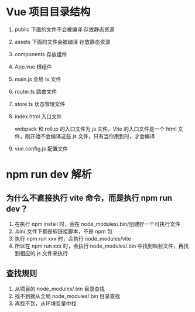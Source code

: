 # Vue 项目目录结构

1. public 下面的文件不会被编译 存放静态资源
2. assets 下面的文件会被编译 存放静态资源
3. components 存放组件
4. App.vue 根组件
5. main.js 全局 ts 文件
6. router.ts 路由文件
7. store.ts 状态管理文件
8. index.html 入口文件

   webpack 和 rollup 的入口文件为 js 文件，Vite 的入口文件是一个 html 文件，刚开始不会编译这些 js 文件，只有当你用到时，才会编译

9. vue.config.js 配置文件

# npm run dev 解析

## 为什么不直接执行 vite 命令，而是执行 npm run dev？

1. 在执行 npm install 时，会在 node_modules/.bin/创建好一个可执行文件
2. .bin/ 文件下都是软链接脚本，不是 npm 包
3. 执行 npm run xxx 时，会执行 node_modules/vite
4. 所以在 npm run xxx 时，会执行 node_modules/.bin 中找到映射文件，再找到相应的 js 文件来执行

## 查找规则

1. 从项目的 node_modules/.bin 目录查找
2. 找不到就从全局 node_modules/.bin 目录查找
3. 再找不到，从环境变量中找
